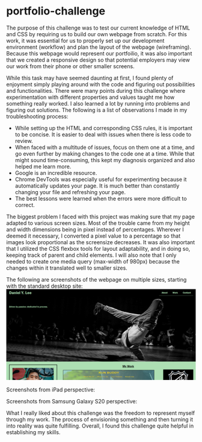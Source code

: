 # portfolio-challenge

The purpose of this challenge was to test our current knowledge of HTML and CSS by requiring us to build our own webpage from scratch.  For this work, it was essential for us to properly set up our development environment (workflow) and plan the layout of the webpage (wireframing).  Because this webpage would represent our portfoilio, it was also important that we created a responsive design so that potential employers may view our work from their phone or other smaller screens.

While this task may have seemed daunting at first, I found plenty of enjoyment simply playing around with the code and figuring out possibilities and functionalities. There were many points during this challenge where experimentation with different properties and values taught me how something really worked. I also learned a lot by running into problems and figuring out solutions. The following is a list of observations I made in my troubleshooting process:

- While setting up the HTML and corresponding CSS rules, it is important to be concise. It is easier to deal with issues when there is less code to review.
- When faced with a multitude of issues, focus on them one at a time, and go even further by making changes to the code one at a time. While that might sound time-consuming, this kept my diagnosis organized and also helped me learn more.
- Google is an incredible resource.
- Chrome DevTools was especially useful for experimenting because it automatically updates your page. It is much better than constantly changing your file and refreshing your page.
- The best lessons were learned when the errors were more difficult to correct.

The biggest problem I faced with this project was making sure that my page adapted to various screen sizes. Most of the trouble came from my height and width dimensions being in pixel instead of percentages. Wherever I deemed it necessary, I converted a pixel value to a percentage so that images look proportional as the screensize decreases. It was also important that I utilized the CSS flexbox tools for layout adaptability, and in doing so,  keeping track of parent and child elements. I will also note that I only needed to create one media query (max-width of 980px) because the changes within it translated well to smaller sizes.

The following are screenshots of the webpage on multiple sizes, starting with the standard desktop site:
![Alt text](https://raw.githubusercontent.com/randiferous/portfolio-challenge/main/assets/images/desktop-top.PNG)

Screenshots from iPad perspective:

Screenshots from Samsung Galaxy S20 perspective:

What I really liked about this challenge was the freedom to represent myself through my work. The process of envisioning something and then turning it into reality was quite fulfilling. Overall, I found this challenge quite helpful in establishing my skills.
